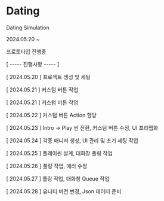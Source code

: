 # Dating
Dating Simulation

2024.05.20 ~

프로토타입 진행중

[ ----- 진행사항 ----- ]

[ 2024.05.20 ] 프로젝트 생성 및 세팅

[ 2024.05.21 ] 커스텀 버튼 작업

[ 2024.05.21 ] 커스텀 버튼 작업

[ 2024.05.22 ] 커스텀 버튼 Action 할당

[ 2024.05.23 ] Intro -> Play 씬 전환, 커스텀 버튼 수정, UI 프리팹화

[ 2024.05.24 ] 각종 매니저 생성, UI 관리 및 초기 세팅 작업

[ 2024.05.25 ] 플레이씬 설계, 대화창 풀링 작업

[ 2024.05.26 ] 풀링 작업, 에러 수정

[ 2024.05.27 ] 풀링 작업, 대화창 Queue 작업

[ 2024.05.28 ] 유니티 버전 변경, Json 데이터 준비
